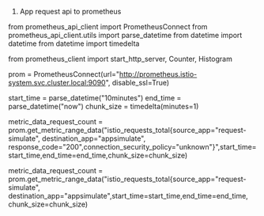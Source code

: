 1. App request api to prometheus 

from prometheus_api_client import PrometheusConnect
from prometheus_api_client.utils import parse_datetime
from datetime import datetime
from datetime import timedelta

from prometheus_client import start_http_server, Counter, Histogram

prom = PrometheusConnect(url="http://prometheus.istio-system.svc.cluster.local:9090", disable_ssl=True)

start_time = parse_datetime("10minutes")
end_time = parse_datetime("now")
chunk_size = timedelta(minutes=1)

metric_data_request_count = prom.get_metric_range_data("istio_requests_total{source_app="request-simulate", destination_app="appsimulate", response_code="200",connection_security_policy="unknown"}",start_time=start_time,end_time=end_time,chunk_size=chunk_size)

metric_data_request_count = prom.get_metric_range_data("istio_requests_total{source_app="request-simulate", destination_app="appsimulate",start_time=start_time,end_time=end_time, chunk_size=chunk_size)